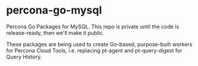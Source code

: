 percona-go-mysql
================

Percona Go Packages for MySQL.  This repo is private until the code is release-ready, then we'll make it public.

These packages are being used to create Go-based, purpose-built workers for Percona Cloud Tools, i.e. replacing pt-agent and pt-query-digest for Query History.
